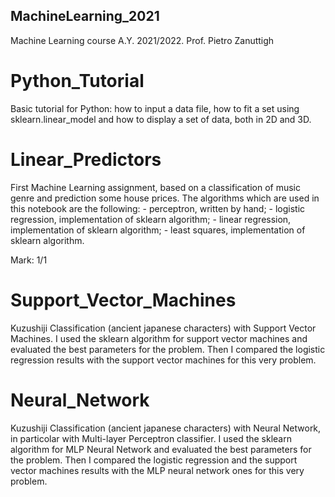## MachineLearning_2021
Machine Learning course A.Y. 2021/2022. Prof. Pietro Zanuttigh

# Python_Tutorial
Basic tutorial for Python: how to input a data file, how to fit a set using sklearn.linear_model and how to display a set of data, both in 2D and 3D.

# Linear_Predictors
First Machine Learning assignment, based on a classification of music genre and prediction some house prices.
The algorithms which are used in this notebook are the following:
    - perceptron, written by hand;
    - logistic regression, implementation of sklearn algorithm;
    - linear regression, implementation of sklearn algorithm;
    - least squares, implementation of sklearn algorithm.

Mark: 1/1

# Support_Vector_Machines
Kuzushiji Classification (ancient japanese characters) with Support Vector Machines.
I used the sklearn algorithm for support vector machines and evaluated the best parameters for the problem.
Then I compared the logistic regression results with the support vector machines for this very problem.

# Neural_Network
Kuzushiji Classification (ancient japanese characters) with Neural Network, in particolar with Multi-layer Perceptron classifier.
I used the sklearn algorithm for MLP Neural Network and evaluated the best parameters for the problem.
Then I compared the logistic regression and the support vector machines results with the MLP neural network ones for this very problem.